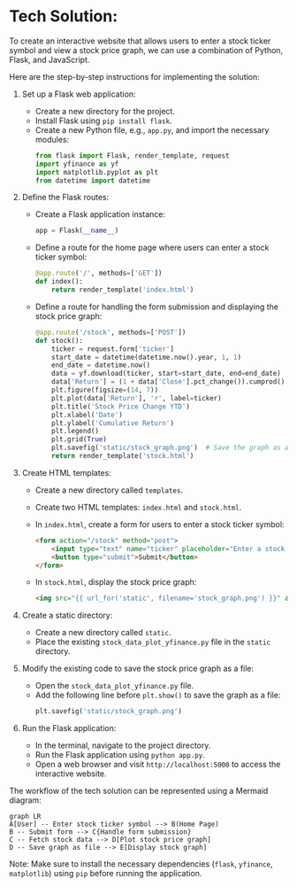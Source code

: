 # Tech Solution:

To create an interactive website that allows users to enter a stock ticker symbol and view a stock price graph, we can use a combination of Python, Flask, and JavaScript.

Here are the step-by-step instructions for implementing the solution:

1. Set up a Flask web application:
   - Create a new directory for the project.
   - Install Flask using `pip install flask`.
   - Create a new Python file, e.g., `app.py`, and import the necessary modules:
     ```python
     from flask import Flask, render_template, request
     import yfinance as yf
     import matplotlib.pyplot as plt
     from datetime import datetime
     ```

2. Define the Flask routes:
   - Create a Flask application instance:
     ```python
     app = Flask(__name__)
     ```

   - Define a route for the home page where users can enter a stock ticker symbol:
     ```python
     @app.route('/', methods=['GET'])
     def index():
         return render_template('index.html')
     ```

   - Define a route for handling the form submission and displaying the stock price graph:
     ```python
     @app.route('/stock', methods=['POST'])
     def stock():
         ticker = request.form['ticker']
         start_date = datetime(datetime.now().year, 1, 1)
         end_date = datetime.now()
         data = yf.download(ticker, start=start_date, end=end_date)
         data['Return'] = (1 + data['Close'].pct_change()).cumprod()
         plt.figure(figsize=(14, 7))
         plt.plot(data['Return'], 'r', label=ticker)
         plt.title('Stock Price Change YTD')
         plt.xlabel('Date')
         plt.ylabel('Cumulative Return')
         plt.legend()
         plt.grid(True)
         plt.savefig('static/stock_graph.png')  # Save the graph as a static file
         return render_template('stock.html')
     ```

3. Create HTML templates:
   - Create a new directory called `templates`.
   - Create two HTML templates: `index.html` and `stock.html`.
   - In `index.html`, create a form for users to enter a stock ticker symbol:
     ```html
     <form action="/stock" method="post">
         <input type="text" name="ticker" placeholder="Enter a stock ticker symbol" required>
         <button type="submit">Submit</button>
     </form>
     ```

   - In `stock.html`, display the stock price graph:
     ```html
     <img src="{{ url_for('static', filename='stock_graph.png') }}" alt="Stock Graph">
     ```

4. Create a static directory:
   - Create a new directory called `static`.
   - Place the existing `stock_data_plot_yfinance.py` file in the `static` directory.

5. Modify the existing code to save the stock price graph as a file:
   - Open the `stock_data_plot_yfinance.py` file.
   - Add the following line before `plt.show()` to save the graph as a file:
     ```python
     plt.savefig('static/stock_graph.png')
     ```

6. Run the Flask application:
   - In the terminal, navigate to the project directory.
   - Run the Flask application using `python app.py`.
   - Open a web browser and visit `http://localhost:5000` to access the interactive website.

The workflow of the tech solution can be represented using a Mermaid diagram:

```mermaid
graph LR
A[User] -- Enter stock ticker symbol --> B(Home Page)
B -- Submit form --> C{Handle form submission}
C -- Fetch stock data --> D[Plot stock price graph]
D -- Save graph as file --> E[Display stock graph]
```

Note: Make sure to install the necessary dependencies (`flask`, `yfinance`, `matplotlib`) using `pip` before running the application.

